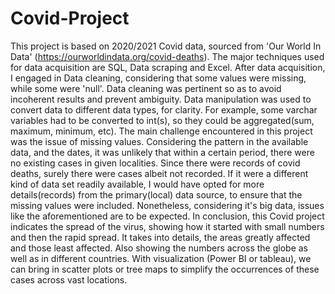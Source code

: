 # Covid-Project
This project is based on 2020/2021 Covid data, sourced from 'Our World In Data' (https://ourworldindata.org/covid-deaths). The major techniques used for data acquisition are SQL, Data scraping and Excel.
After data acquisition, I engaged in Data cleaning, considering that some values were missing, while some were 'null'. Data cleaning was pertinent so as to avoid incoherent results and prevent ambiguity.
Data manipulation was used to convert data to different data types, for clarity. For example, some varchar variables had to be converted to int(s), so they could be aggregated(sum, maximum, minimum, etc).
The main challenge encountered in this project was the issue of missing values. Considering the pattern in the available data, and the dates, it was unlikely that within a certain period, there were no existing cases in given localities. Since there were records of covid deaths, surely there were cases albeit not recorded.
If it were a different kind of data set readily available, I would have opted for more details(records) from the primary(local) data source, to ensure that the missing values were included. Nonetheless, considering it's big data, issues like the aforementioned are to be expected.
In conclusion, this Covid project indicates the spread of the virus, showing how it started with small numbers and then the rapid spread. It takes into details, the areas greatly affected and those least affected. Also showing the numbers across the globe as well as in different countries. With visualization (Power BI or tableau), we can bring in scatter plots or tree maps to simplify the occurrences of these cases across vast locations.
